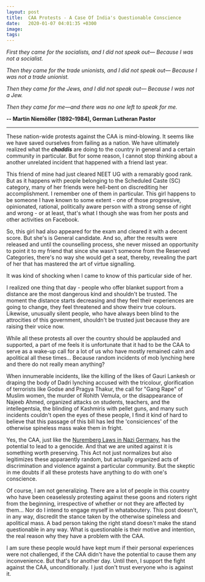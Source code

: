 ```yaml
---
layout: post
title:  CAA Protests - A Case Of India's Questionable Conscience
date:   2020-01-07 04:01:35 +0300
image:  
tags:   
---
```


*First they came for the socialists, and I did not speak out—*
     *Because I was not a socialist.*

*Then they came for the trade unionists, and I did not speak out—*
     *Because I was not a trade unionist.*

*Then they came for the Jews, and I did not speak out—*
     *Because I was not a Jew.*

*Then they came for me—and there was no one left to speak for me.*



**-- Martin Niemöller (1892–1984), German Lutheran Pastor**

_____

These nation-wide protests against the CAA is mind-blowing. It seems like we have saved ourselves from failing as a nation. We have ultimately realized what the ***chaddis*** are doing to the country in general and a certain community in particular. But for some reason, I cannot stop thinking about a another unrelated incident that happened with a friend last year.

This friend of mine had just cleared NEET UG with a remarably good rank. But as it happens with people belonging to the Scheduled Caste (SC) category, many of her friends were hell-bent on discrediting her accomplishment. I remember one of them in particular. This girl happens to be someone I have known to some extent - one of those progressive, opinionated, rational, politically aware person with a strong sense of right and wrong - or at least, that's what I though she was from her posts and other activities on Facebook. 

So, this girl had also appeared for the exam and cleared it with a decent score. But she's is General candidate. And so, after the results were released and until the counselling process, she never missed an opportunity to point it to my friend that since she wasn't someone from the Reserved Categories, there's no way she would get a seat, thereby, revealing the part of her that has mastered the art of virtue signalling.

It was kind of shocking when I came to know of this particular side of her.

I realized one thing that day - people who offer blanket support from a distance are the most dangerous kind and shouldn't be trusted. The moment the distance starts decreasing and they feel their experiences are going to change, they feel threatened and show theirv true colours. Likewise, unusually silent people, who have always been blind to the attrocities of this government, shouldn't be trusted just because they are raising their voice now.

While all these protests all over the country should be applauded and supported, a part of me feels it is unfortunate that it had to be the CAA to serve as a wake-up call for a lot of us who have mostly remained calm and apolitical all these times... Because random incidents of mob lynching here and there do not really mean anything? 

When innumerable incidents, like the killing of the likes of Gauri Lankesh or draping the body of Dadri lynching accused with the tricolour, glorification of terrorists like Godse and Pragya Thakur, the call for "Gang Rape" of Muslim women, the murder of Rohith Vemula, or the disappearance of Najeeb Ahmed, organized attacks on students, teachers, and the intellegentsia, the blinding of Kashmiris with pellet guns, and many such incidents couldn't open the eyes of these people, I find it kind of hard to believe that this passage of this bill has led the 'consiciences' of the otherwise spineless mass wake them in fright.

Yes, the CAA, just like the [Nuremberg Laws in Nazi Germany](https://en.wikipedia.org/wiki/Nuremberg_Laws), has the potential to lead to a genocide. And that we are united against it is something worth preserving. This Act not just normalizes but also legitimizes these apparaently random, but actually organized acts of discrimination and violence against a particular community. But the skeptic in me doubts if all these protests have anything to do with one's conscience.

Of course, I am not generalizing. There are a lot of people in this country who have been ceaselessly protesting against these goons and rioters right from the beginning, irrespective of whether or not they are affected by them... Nor do I intend to engage myself in whataboutery. This post doesn't, in any way, discredit the stance taken by the otherwise spineless and apolitical mass. A bad person taking the right stand doesn't make the stand questionable in any way. What is questionable is their motive and intention, the real reason why they have a problem with the CAA.

I am sure these people would have kept mum if their personal experiences were not challenged, if the CAA didn't have the potential to cause them any inconvenience. But that's for another day. Until then, I support the fight against the CAA, unconditionally. I just don't trust everyone who is against it.

